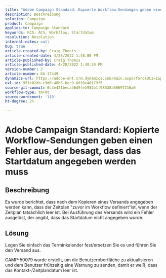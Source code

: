 ```yaml
---
title: "Adobe Campaign Standard: Kopierte Workflow-Sendungen geben einen Fehler aus, der besagt, dass das Startdatum angegeben werden muss."
description: Beschreibung
solution: Campaign
product: Campaign
applies-to: Campaign Standard
keywords: KCS, ACS, Workflow, Startdatum
resolution: Resolution
internal-notes: null
bug: true
article-created-by: Craig Thonis
article-created-date: 4/28/2022 1:48:00 PM
article-published-by: Craig Thonis
article-published-date: 4/28/2022 1:48:20 PM
version-number: 2
article-number: KA-17449
dynamics-url: https://adobe-ent.crm.dynamics.com/main.aspx?forceUCI=1&pagetype=entityrecord&etn=knowledgearticle&id=eb2b27cf-f9c6-ec11-a7b6-0022480a10ee
exl-id: 95fc02db-c9d0-48b6-bec9-8d10e48179f5
source-git-commit: 0c3e421beca46d9fe1952b1f98538a50697216a0
workflow-type: tm+mt
source-wordcount: '119'
ht-degree: 2%

---
```


# Adobe Campaign Standard: Kopierte Workflow-Sendungen geben einen Fehler aus, der besagt, dass das Startdatum angegeben werden muss

## Beschreibung


Es wurde berichtet, dass nach dem Kopieren eines Versands angegeben werden kann, dass der Zeitplan &quot;zuvor im Workflow definiert&quot;ist, wenn der Zeitplan tatsächlich leer ist. Bei Ausführung des Versands wird ein Fehler ausgelöst, der angibt, dass das Startdatum nicht angegeben wurde.


## Lösung


Legen Sie einfach das Terminkalender fest/ersetzen Sie es und führen Sie den Versand aus.

CAMP-50079 wurde erstellt, um die Benutzeroberfläche zu aktualisieren und dem Benutzer frühzeitig eine Warnung zu senden, damit er weiß, dass das Kontakt-/Zeitplandatum leer ist.
